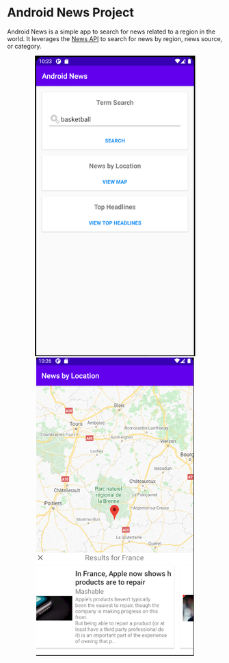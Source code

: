 # Android News Project
Android News is a simple app to search for news related to a region in the world. It leverages the [News API](https://newsapi.org/) to search for news by region, news source, or category.

<p align="center">
  <img src="https://github.com/Chen-Hao-Liu/Android-News/blob/main/screenshots/news.png">
  <img src="https://github.com/Chen-Hao-Liu/Android-News/blob/main/screenshots/maps.png">
</p>
